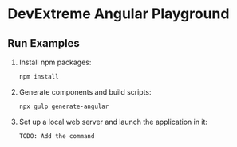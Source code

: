 # DevExtreme Angular Playground

## Run Examples

1. Install npm packages:

    ```bash
    npm install
    ```

2. Generate components and build scripts:

    ```bash
    npx gulp generate-angular
    ```

3. Set up a local web server and launch the application in it:

    ```bash
    TODO: Add the command
    ```
